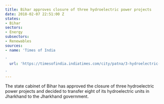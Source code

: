 ```yaml
---
title: Bihar approves closure of three hydroelectric power projects
date: 2018-02-07 22:51:00 Z
states:
- Bihar
sectors:
- Energy
subsectors:
- Renewables
sources:
- name: 'Times of India

'
  url: 'https://timesofindia.indiatimes.com/city/patna/3-hydroelectric-projects-closed-eight-transferred-to-jharkhand/articleshow/62714324.cms

'
---
```


The state cabinet of Bihar has approved the closure of three hydroelectric power projects and decided to transfer eight of its hydroelectric units in Jharkhand to the Jharkhand government. 
